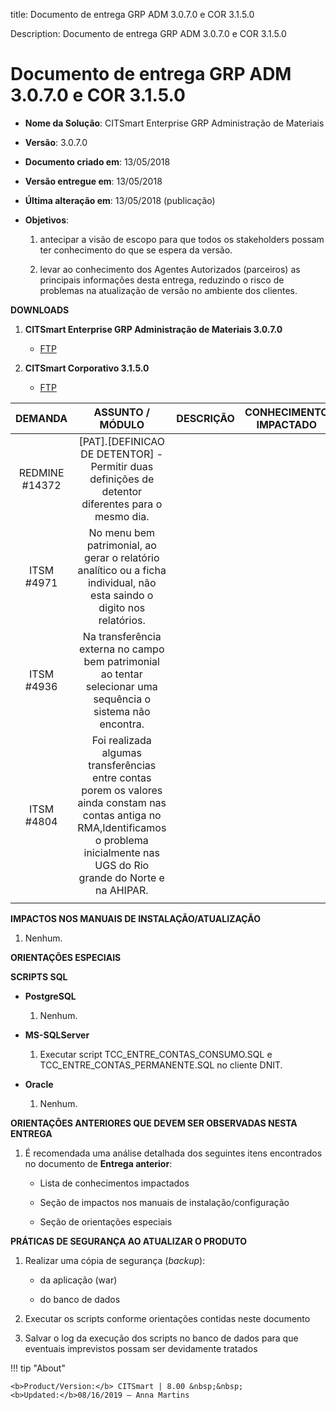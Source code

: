 title: Documento de entrega GRP ADM 3.0.7.0 e COR 3.1.5.0

Description: Documento de entrega GRP ADM 3.0.7.0 e COR 3.1.5.0

# Documento de entrega GRP ADM 3.0.7.0 e COR 3.1.5.0

-   **Nome da Solução**: CITSmart Enterprise GRP Administração de Materiais

-   **Versão**: 3.0.7.0

-   **Documento criado em**: 13/05/2018

-   **Versão entregue em**: 13/05/2018

-   **Última alteração em**: 13/05/2018 (publicação)

-   **Objetivos**:

    1.  antecipar a visão de escopo para que todos os stakeholders possam ter
        conhecimento do que se espera da versão.

    2.  levar ao conhecimento dos Agentes Autorizados (parceiros) as principais
        informações desta entrega, reduzindo o risco de problemas na atualização
        de versão no ambiente dos clientes.

**DOWNLOADS**

1.  **CITSmart Enterprise GRP Administração de Materiais 3.0.7.0**

    -   [FTP](https://kb.citsmartcloud.com/entregas/grpadm/Enterprise/3.0.7.0)

2.  **CITSmart Corporativo 3.1.5.0**

    -   [FTP](https://kb.citsmartcloud.com/entregas/corporativo/Enterprise/3.1.5.0)


|     DEMANDA    |                                                                                       ASSUNTO / MÓDULO                                                                                      | DESCRIÇÃO | CONHECIMENTO IMPACTADO |
|:--------------:|:-------------------------------------------------------------------------------------------------------------------------------------------------------------------------------------------:|:---------:|:----------------------:|
| REDMINE #14372 |                                              [PAT].[DEFINICAO DE DETENTOR] - Permitir duas definições de detentor diferentes para o mesmo dia.                                              |           |                        |
|   ITSM #4971   |                                   No menu bem patrimonial, ao gerar o relatório analítico ou a ficha individual, não esta saindo o digito nos relatórios.                                   |           |                        |
|   ITSM #4936   |                                         Na transferência externa no campo bem patrimonial ao tentar selecionar uma sequência o sistema não encontra.                                        |           |                        |
|   ITSM #4804   | Foi realizada algumas transferências entre contas porem os valores ainda constam nas contas antiga no RMA,Identificamos o problema inicialmente nas UGS do Rio grande do Norte e na AHIPAR. |           |                        |
|                |                                                                                                                                                                                             |           |                        |

**IMPACTOS NOS MANUAIS DE INSTALAÇÃO/ATUALIZAÇÃO**

1.  Nenhum.

**ORIENTAÇÕES ESPECIAIS**

**SCRIPTS SQL**

-   **PostgreSQL**

    1.  Nenhum.

-   **MS-SQLServer**

    1.  Executar script TCC_ENTRE_CONTAS_CONSUMO.SQL e
        TCC_ENTRE_CONTAS_PERMANENTE.SQL no cliente DNIT.

-   **Oracle**

    1.  Nenhum.

**ORIENTAÇÕES ANTERIORES QUE DEVEM SER OBSERVADAS NESTA ENTREGA**

1.  É recomendada uma análise detalhada dos seguintes itens encontrados no
    documento de **Entrega anterior**:

    -   Lista de conhecimentos impactados

    -   Seção de impactos nos manuais de instalação/configuração

    -   Seção de orientações especiais

**PRÁTICAS DE SEGURANÇA AO ATUALIZAR O PRODUTO**

1.  Realizar uma cópia de segurança (*backup*):

    -   da aplicação (war)

    -   do banco de dados

2.  Executar os scripts conforme orientações contidas neste documento

3.  Salvar o log da execução dos scripts no banco de dados para que eventuais
    imprevistos possam ser devidamente tratados



!!! tip "About"

    <b>Product/Version:</b> CITSmart | 8.00 &nbsp;&nbsp;
    <b>Updated:</b>08/16/2019 – Anna Martins
